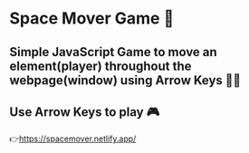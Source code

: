 # Space Mover Game 🚀
## Simple JavaScript Game to move an element(player) throughout the webpage(window) using Arrow Keys 👨‍🚀

## Use Arrow Keys to play 🎮

👉https://spacemover.netlify.app/
